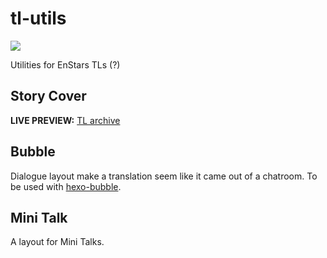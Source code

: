 # tl-utils
[![](https://data.jsdelivr.com/v1/package/gh/enstars/tl-utils/badge?style=rounded)](https://www.jsdelivr.com/package/gh/enstars/tl-utils)

Utilities for EnStars TLs (?)

## Story Cover
**LIVE PREVIEW:** [TL archive](https://watatomo.github.io/tl/post/sanctuary/)

## Bubble
Dialogue layout make a translation seem like it came out of a chatroom. To be used with [hexo-bubble](https://github.com/watatomo/hexo-bubble).

## Mini Talk
A layout for Mini Talks.
